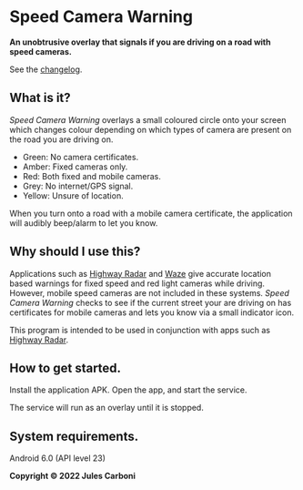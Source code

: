 # Speed Camera Warning

**An unobtrusive overlay that signals if you are driving on a road with speed cameras.**

See the [changelog](CHANGELOG.md "Changelog").

## What is it?

*Speed Camera Warning* overlays a small coloured circle onto your screen which changes colour depending on which types of camera are present on the road you are driving on.
- Green: No camera certificates.
- Amber: Fixed cameras only.
- Red: Both fixed and mobile cameras.
- Grey: No internet/GPS signal.
- Yellow: Unsure of location.

When you turn onto a road with a mobile camera certificate, the application will audibly beep/alarm to let you know.

## Why should I use this?

Applications such as [Highway Radar](https://highwayradar.com/ "Highway Radar") and [Waze](https://www.waze.com/ "Waze") give accurate location based warnings for fixed speed and red light cameras while driving. However, mobile speed cameras are not included in these systems.
*Speed Camera Warning* checks to see if the current street your are driving on has certificates for mobile cameras and lets you know via a small indicator icon.

This program is intended to be used in conjunction with apps such as [Highway Radar](https://highwayradar.com/ "Highway Radar").

## How to get started.

Install the application APK.
Open the app, and start the service.

The service will run as an overlay until it is stopped.

## System requirements.

Android 6.0 (API level 23)

**Copyright © 2022 Jules Carboni**